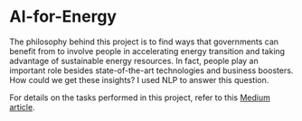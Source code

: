 # AI-for-Energy
The philosophy behind this project is to find ways that governments can benefit from to involve people in accelerating energy transition and taking advantage of sustainable energy resources. In fact, people play an important role besides state-of-the-art technologies and business boosters. How could we get these insights? I used NLP to answer this question.

For details on the tasks performed in this project, refer to this [Medium article](https://medium.com/analytics-vidhya/using-nlp-to-find-barriers-to-humanizing-energy-transition-a150b980221c#67ca-3ba60ed3d1ba).

